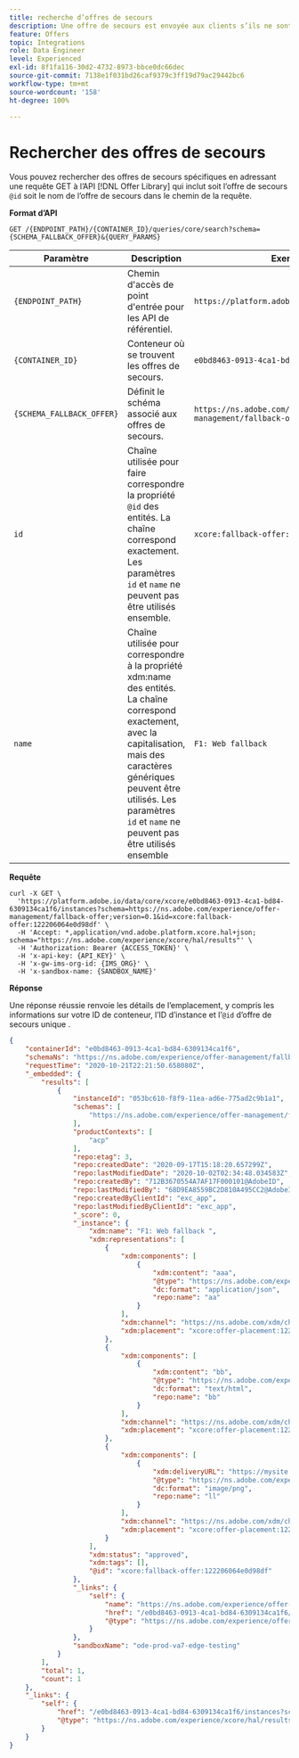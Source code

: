 ```yaml
---
title: recherche d’offres de secours
description: Une offre de secours est envoyée aux clients s’ils ne sont pas éligibles à d’autres offres.
feature: Offers
topic: Integrations
role: Data Engineer
level: Experienced
exl-id: 8f1fa116-30d2-4732-8973-bbce0dc66dec
source-git-commit: 7138e1f031bd26caf9379c3ff19d79ac29442bc6
workflow-type: tm+mt
source-wordcount: '158'
ht-degree: 100%

---
```


# Rechercher des offres de secours

Vous pouvez rechercher des offres de secours spécifiques en adressant une requête GET à l’API [!DNL Offer Library] qui inclut soit l’offre de secours `@id` soit le nom de l’offre de secours dans le chemin de la requête.

**Format d’API**

```http
GET /{ENDPOINT_PATH}/{CONTAINER_ID}/queries/core/search?schema={SCHEMA_FALLBACK_OFFER}&{QUERY_PARAMS}
```

| Paramètre | Description | Exemple |
| --------- | ----------- | ------- |
| `{ENDPOINT_PATH}` | Chemin d&#39;accès de point d&#39;entrée pour les API de référentiel. | `https://platform.adobe.io/data/core/xcore/` |
| `{CONTAINER_ID}` | Conteneur où se trouvent les offres de secours. | `e0bd8463-0913-4ca1-bd84-6309134ca1f6` |
| `{SCHEMA_FALLBACK_OFFER}` | Définit le schéma associé aux offres de secours. | `https://ns.adobe.com/experience/offer-management/fallback-offer;version=0.1` |
| `id` | Chaîne utilisée pour faire correspondre la propriété `@id` des entités. La chaîne correspond exactement. Les paramètres `id` et `name` ne peuvent pas être utilisés ensemble. | `xcore:fallback-offer:122206064e0d98df` |
| `name` | Chaîne utilisée pour correspondre à la propriété xdm:name des entités. La chaîne correspond exactement, avec la capitalisation, mais des caractères génériques peuvent être utilisés. Les paramètres `id` et `name` ne peuvent pas être utilisés ensemble | `F1: Web fallback` |

**Requête**

```shell
curl -X GET \
  'https://platform.adobe.io/data/core/xcore/e0bd8463-0913-4ca1-bd84-6309134ca1f6/instances?schema=https://ns.adobe.com/experience/offer-management/fallback-offer;version=0.1&id=xcore:fallback-offer:122206064e0d98df' \
  -H 'Accept: *,application/vnd.adobe.platform.xcore.hal+json; schema="https://ns.adobe.com/experience/xcore/hal/results"' \
  -H 'Authorization: Bearer {ACCESS_TOKEN}' \
  -H 'x-api-key: {API_KEY}' \
  -H 'x-gw-ims-org-id: {IMS_ORG}' \
  -H 'x-sandbox-name: {SANDBOX_NAME}'
```

**Réponse**

Une réponse réussie renvoie les détails de l’emplacement, y compris les informations sur votre ID de conteneur, l’ID d’instance et l’`@id` d’offre de secours unique .

```json
{
    "containerId": "e0bd8463-0913-4ca1-bd84-6309134ca1f6",
    "schemaNs": "https://ns.adobe.com/experience/offer-management/fallback-offer;version=0.1",
    "requestTime": "2020-10-21T22:21:50.658080Z",
    "_embedded": {
        "results": [
            {
                "instanceId": "053bc610-f8f9-11ea-ad6e-775ad2c9b1a1",
                "schemas": [
                    "https://ns.adobe.com/experience/offer-management/fallback-offer;version=0.5"
                ],
                "productContexts": [
                    "acp"
                ],
                "repo:etag": 3,
                "repo:createdDate": "2020-09-17T15:18:20.657299Z",
                "repo:lastModifiedDate": "2020-10-02T02:34:48.034583Z",
                "repo:createdBy": "712B3670554A7AF17F000101@AdobeID",
                "repo:lastModifiedBy": "68D9EA8559BC2D810A495CC2@AdobeID",
                "repo:createdByClientId": "exc_app",
                "repo:lastModifiedByClientId": "exc_app",
                "_score": 0,
                "_instance": {
                    "xdm:name": "F1: Web fallback ",
                    "xdm:representations": [
                        {
                            "xdm:components": [
                                {
                                    "xdm:content": "aaa",
                                    "@type": "https://ns.adobe.com/experience/offer-management/content-component-json",
                                    "dc:format": "application/json",
                                    "repo:name": "aa"
                                }
                            ],
                            "xdm:channel": "https://ns.adobe.com/xdm/channel-types/web",
                            "xdm:placement": "xcore:offer-placement:122201b2150d98c2"
                        },
                        {
                            "xdm:components": [
                                {
                                    "xdm:content": "bb",
                                    "@type": "https://ns.adobe.com/experience/offer-management/content-component-html",
                                    "dc:format": "text/html",
                                    "repo:name": "bb"
                                }
                            ],
                            "xdm:channel": "https://ns.adobe.com/xdm/channel-types/web",
                            "xdm:placement": "xcore:offer-placement:122201c34354a2b4"
                        },
                        {
                            "xdm:components": [
                                {
                                    "xdm:deliveryURL": "https://mysite.com",
                                    "@type": "https://ns.adobe.com/experience/offer-management/content-component-imagelink",
                                    "dc:format": "image/png",
                                    "repo:name": "ll"
                                }
                            ],
                            "xdm:channel": "https://ns.adobe.com/xdm/channel-types/web",
                            "xdm:placement": "xcore:offer-placement:122207eddb05205a"
                        }
                    ],
                    "xdm:status": "approved",
                    "xdm:tags": [],
                    "@id": "xcore:fallback-offer:122206064e0d98df"
                },
                "_links": {
                    "self": {
                        "name": "https://ns.adobe.com/experience/offer-management/fallback-offer;version=0.5#053bc610-f8f9-11ea-ad6e-775ad2c9b1a1",
                        "href": "/e0bd8463-0913-4ca1-bd84-6309134ca1f6/instances/053bc610-f8f9-11ea-ad6e-775ad2c9b1a1",
                        "@type": "https://ns.adobe.com/experience/offer-management/fallback-offer;version=0.5"
                    }
                },
                "sandboxName": "ode-prod-va7-edge-testing"
            }
        ],
        "total": 1,
        "count": 1
    },
    "_links": {
        "self": {
            "href": "/e0bd8463-0913-4ca1-bd84-6309134ca1f6/instances?schema=https://ns.adobe.com/experience/offer-management/fallback-offer;version=0.1&id=xcore:fallback-offer:122206064e0d98df",
            "@type": "https://ns.adobe.com/experience/xcore/hal/results"
        }
    }
}
```
